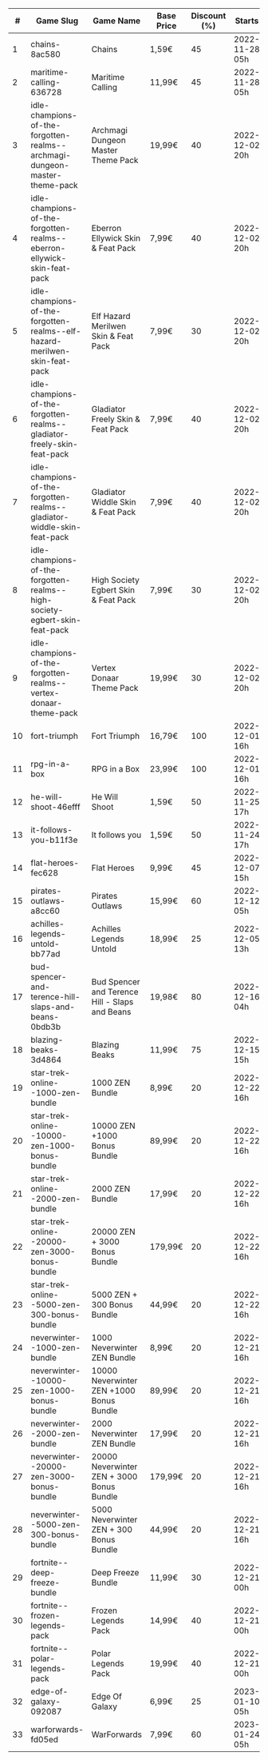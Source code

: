 |#|Game Slug|Game Name|Base Price|Discount (%)|Starts|Ends|
|---|---|---|---|---|---|---|
|1|chains-8ac580|Chains|1,59€|45|2022-11-28 05h|2022-12-05 05h|
|2|maritime-calling-636728|Maritime Calling|11,99€|45|2022-11-28 05h|2022-12-05 05h|
|3|idle-champions-of-the-forgotten-realms--archmagi-dungeon-master-theme-pack|Archmagi Dungeon Master Theme Pack|19,99€|40|2022-12-02 20h|2022-12-05 20h|
|4|idle-champions-of-the-forgotten-realms--eberron-ellywick-skin-feat-pack|Eberron Ellywick Skin & Feat Pack|7,99€|40|2022-12-02 20h|2022-12-05 20h|
|5|idle-champions-of-the-forgotten-realms--elf-hazard-merilwen-skin-feat-pack|Elf Hazard Merilwen Skin & Feat Pack|7,99€|30|2022-12-02 20h|2022-12-05 20h|
|6|idle-champions-of-the-forgotten-realms--gladiator-freely-skin-feat-pack|Gladiator Freely Skin & Feat Pack|7,99€|40|2022-12-02 20h|2022-12-05 20h|
|7|idle-champions-of-the-forgotten-realms--gladiator-widdle-skin-feat-pack|Gladiator Widdle Skin & Feat Pack|7,99€|40|2022-12-02 20h|2022-12-05 20h|
|8|idle-champions-of-the-forgotten-realms--high-society-egbert-skin-feat-pack|High Society Egbert Skin & Feat Pack|7,99€|30|2022-12-02 20h|2022-12-05 20h|
|9|idle-champions-of-the-forgotten-realms--vertex-donaar-theme-pack|Vertex Donaar Theme Pack|19,99€|30|2022-12-02 20h|2022-12-05 20h|
|10|fort-triumph|Fort Triumph|16,79€|100|2022-12-01 16h|2022-12-08 16h|
|11|rpg-in-a-box|RPG in a Box|23,99€|100|2022-12-01 16h|2022-12-08 16h|
|12|he-will-shoot-46efff|He Will Shoot|1,59€|50|2022-11-25 17h|2022-12-08 17h|
|13|it-follows-you-b11f3e|It follows you|1,59€|50|2022-11-24 17h|2022-12-08 17h|
|14|flat-heroes-fec628|Flat Heroes|9,99€|45|2022-12-07 15h|2022-12-14 15h|
|15|pirates-outlaws-a8cc60|Pirates Outlaws|15,99€|60|2022-12-12 05h|2022-12-18 05h|
|16|achilles-legends-untold-bb77ad|Achilles Legends Untold|18,99€|25|2022-12-05 13h|2022-12-31 13h|
|17|bud-spencer-and-terence-hill-slaps-and-beans-0bdb3b|Bud Spencer and Terence Hill - Slaps and Beans|19,98€|80|2022-12-16 04h|2023-01-01 04h|
|18|blazing-beaks-3d4864|Blazing Beaks|11,99€|75|2022-12-15 15h|2023-01-02 15h|
|19|star-trek-online--1000-zen-bundle|1000 ZEN Bundle|8,99€|20|2022-12-22 16h|2023-01-02 16h|
|20|star-trek-online--10000-zen-1000-bonus-bundle|10000 ZEN +1000 Bonus Bundle|89,99€|20|2022-12-22 16h|2023-01-02 16h|
|21|star-trek-online--2000-zen-bundle|2000 ZEN Bundle|17,99€|20|2022-12-22 16h|2023-01-02 16h|
|22|star-trek-online--20000-zen-3000-bonus-bundle|20000 ZEN + 3000 Bonus Bundle|179,99€|20|2022-12-22 16h|2023-01-02 16h|
|23|star-trek-online--5000-zen-300-bonus-bundle|5000 ZEN + 300 Bonus Bundle|44,99€|20|2022-12-22 16h|2023-01-02 16h|
|24|neverwinter--1000-zen-bundle|1000 Neverwinter ZEN Bundle|8,99€|20|2022-12-21 16h|2023-01-06 16h|
|25|neverwinter--10000-zen-1000-bonus-bundle|10000 Neverwinter ZEN +1000 Bonus Bundle|89,99€|20|2022-12-21 16h|2023-01-06 16h|
|26|neverwinter--2000-zen-bundle|2000 Neverwinter ZEN Bundle|17,99€|20|2022-12-21 16h|2023-01-06 16h|
|27|neverwinter--20000-zen-3000-bonus-bundle|20000 Neverwinter ZEN + 3000 Bonus Bundle|179,99€|20|2022-12-21 16h|2023-01-06 16h|
|28|neverwinter--5000-zen-300-bonus-bundle|5000 Neverwinter ZEN + 300 Bonus Bundle|44,99€|20|2022-12-21 16h|2023-01-06 16h|
|29|fortnite--deep-freeze-bundle|Deep Freeze Bundle|11,99€|30|2022-12-21 00h|2023-01-10 00h|
|30|fortnite--frozen-legends-pack|Frozen Legends Pack|14,99€|40|2022-12-21 00h|2023-01-10 00h|
|31|fortnite--polar-legends-pack|Polar Legends Pack|19,99€|40|2022-12-21 00h|2023-01-10 00h|
|32|edge-of-galaxy-092087|Edge Of Galaxy|6,99€|25|2023-01-10 05h|2023-01-17 05h|
|33|warforwards-fd05ed|WarForwards|7,99€|60|2023-01-24 05h|2023-01-31 05h|
